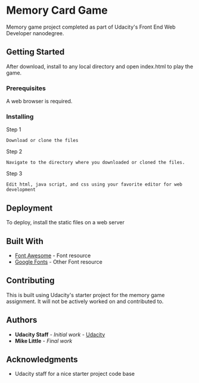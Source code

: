 # Memory Card Game

Memory game project completed as part of Udacity's Front End Web Developer nanodegree.

## Getting Started

After download, install to any local directory and open index.html to play the game.

### Prerequisites

A web browser is required.


### Installing

Step 1

```
Download or clone the files
```

Step 2

```
Navigate to the directory where you downloaded or cloned the files.
```

Step 3

```
Edit html, java script, and css using your favorite editor for web development
```

## Deployment

To deploy, install the static files on a web server

## Built With

* [Font Awesome](https://fontawesome.com/) - Font resource
* [Google Fonts](https://fonts.google.com/) - Other Font resource

## Contributing

This is built using Udacity's starter project for the memory game assignment.  It will not be actively worked on and contributed to.


## Authors

* **Udacity Staff** - *Initial work* - [Udacity](https://udacity.com)
* **Mike Little** - *Final work* 

## Acknowledgments

* Udacity staff for a nice starter project code base
